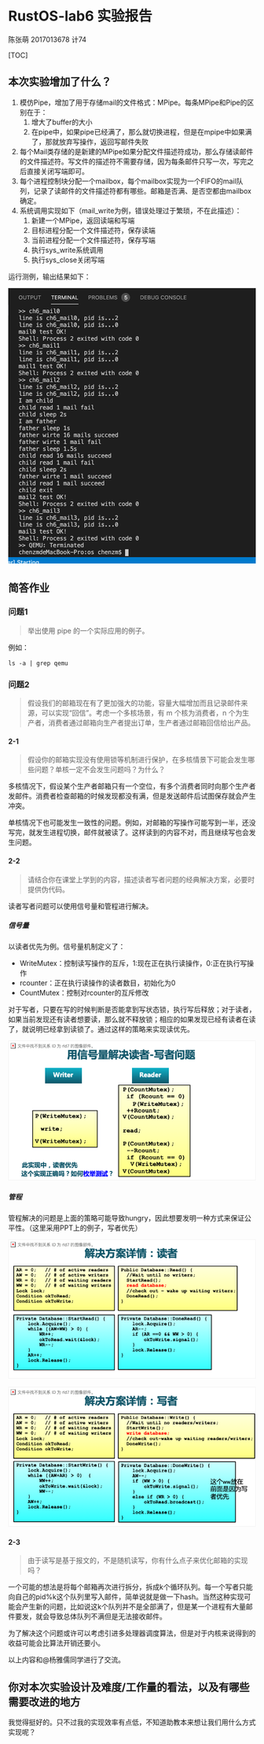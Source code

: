 # RustOS-lab6 实验报告

陈张萌 2017013678 计74

[TOC]

## 本次实验增加了什么？

1. 模仿Pipe，增加了用于存储mail的文件格式：MPipe。每条MPipe和Pipe的区别在于：
   1. 增大了buffer的大小
   2. 在pipe中，如果pipe已经满了，那么就切换进程，但是在mpipe中如果满了，那就放弃写操作，返回写邮件失败
2. 每个Mail类存储的是新建的MPipe如果分配文件描述符成功，那么存储读邮件的文件描述符。写文件的描述符不需要存储，因为每条邮件只写一次，写完之后直接关闭写端即可。
3. 每个进程控制块分配一个mailbox，每个mailbox实现为一个FIFO的mail队列，记录了读邮件的文件描述符都有哪些。邮箱是否满、是否空都由mailbox确定。
4. 系统调用实现如下（mail_write为例，错误处理过于繁琐，不在此描述）：
   1. 新建一个MPipe，返回读端和写端
   2. 目标进程分配一个文件描述符，保存读端
   3. 当前进程分配一个文件描述符，保存写端
   4. 执行sys_write系统调用
   5. 执行sys_close关闭写端

运行测例，输出结果如下：

![](./lab6/result.png)

## 简答作业

### 问题1

> 举出使用 pipe 的一个实际应用的例子。

例如：

```shell
ls -a | grep qemu
```

### 问题2

> 假设我们的邮箱现在有了更加强大的功能，容量大幅增加而且记录邮件来源，可以实现“回信”。考虑一个多核场景，有 m 个核为消费者，n 个为生产者，消费者通过邮箱向生产者提出订单，生产者通过邮箱回信给出产品。

#### 2-1

> 假设你的邮箱实现没有使用锁等机制进行保护，在多核情景下可能会发生哪些问题？单核一定不会发生问题吗？为什么？

多核情况下，假设某个生产者邮箱只有一个空位，有多个消费者同时向那个生产者发邮件。消费者检查邮箱的时候发现都没有满，但是发送邮件后试图保存就会产生冲突。

单核情况下也可能发生一致性的问题。例如，对邮箱的写操作可能写到一半，还没写完，就发生进程切换，邮件就被读了。这样读到的内容不对，而且继续写也会发生问题。

#### 2-2

>请结合你在课堂上学到的内容，描述读者写者问题的经典解决方案，必要时提供伪代码。

读者写者问题可以使用信号量和管程进行解决。

##### 信号量

以读者优先为例。信号量机制定义了：

- WriteMutex：控制读写操作的互斥，1:现在正在执行读操作，0:正在执行写操作
- rcounter：正在执行读操作的读者数目，初始化为0
- CountMutex：控制对rcounter的互斥修改

对于写者，只要在写的时候判断是否能拿到写状态锁，执行写后释放；对于读者，如果当前发现还有读者想要读，那么就不释放锁；相应的如果发现已经有读者在读了，就说明已经拿到读锁了。通过这样的策略来实现读优先。

![](./lab6/signal.png)

##### 管程

管程解决的问题是上面的策略可能导致hungry，因此想要发明一种方式来保证公平性。（这里采用PPT上的例子，写者优先）

![](./lab6/reader.png)

![](./lab6/writer.png)

#### 2-3

> 由于读写是基于报文的，不是随机读写，你有什么点子来优化邮箱的实现吗？

一个可能的想法是将每个邮箱再次进行拆分，拆成k个循环队列。每一个写者只能向自己的pid%k这个队列里写入邮件，简单说就是做一下hash。当然这种实现可能会产生新的问题，比如说这k个队列并不是全部满了，但是某一个进程有大量邮件要发，就会导致总体队列不满但是无法接收邮件。

为了解决这个问题或许可以考虑引进多处理器调度算法，但是对于内核来说得到的收益可能会比算法开销还要小。

以上内容和@杨雅儒同学进行了交流。

## 你对本次实验设计及难度/工作量的看法，以及有哪些需要改进的地方

我觉得挺好的。只不过我的实现效率有点低，不知道助教本来想让我们用什么方式实现呢？
